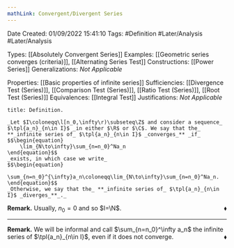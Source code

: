 ```yaml
---
mathLink: Convergent/Divergent Series
---
```


<div class="topSpace"></div>

Date Created: 01/09/2022 15:41:10
Tags: #Definition #Later/Analysis #Later/Analysis

Types: [[Absolutely Convergent Series]]
Examples: [[Geometric series converges (criteria)]], [[Alternating Series Test]]
Constructions: [[Power Series]]
Generalizations: _Not Applicable_

Properties: [[Basic properties of infinite series]]
Sufficiencies: [[Divergence Test (Series)]], [[Comparison Test (Series)]], [[Ratio Test (Series)]], [[Root Test (Series)]]
Equivalences: [[Integral Test]]
Justifications: _Not Applicable_

``` ad-Definition
title: Definition.

_Let $I\coloneqq\l[n_0,\infty\r)\subseteq\Z$ and consider a sequence_ $\tpl{a_n}_{n\in I}$ _in either $\R$ or $\C$. We say that the_ **_infinite series of_ $\tpl{a_n}_{n\in I}$ _converges_** _if_
$$\begin{equation}
    \lim_{N\to\infty}\sum_{n=n_0}^Na_n
\end{equation}$$
_exists, in which case we write_
$$\begin{equation}
    \sum_{n=n_0}^{\infty}a_n\coloneqq\lim_{N\to\infty}\sum_{n=n_0}^Na_n.
\end{equation}$$
_Otherwise, we say that the_ **_infinite series of_ $\tpl{a_n}_{n\in I}$ _diverges_**_._

```

**Remark.** Usually, $n_0=0$ and so $I=\N$.<span style="float:right;">$\blacklozenge$</span>

---

**Remark.** We will be informal and call $\sum_{n=n_0}^\infty a_n$ the infinite series of $\tpl{a_n}_{n\in I}$, even if it does not converge.<span style="float:right;">$\blacklozenge$</span>
